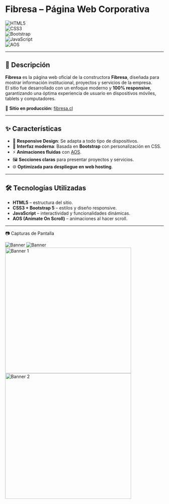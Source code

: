 # Fibresa – Página Web Corporativa  

![HTML5](https://img.shields.io/badge/HTML5-E34F26?style=for-the-badge&logo=html5&logoColor=white)  
![CSS3](https://img.shields.io/badge/CSS3-1572B6?style=for-the-badge&logo=css3&logoColor=white)  
![Bootstrap](https://img.shields.io/badge/Bootstrap-7952B3?style=for-the-badge&logo=bootstrap&logoColor=white)  
![JavaScript](https://img.shields.io/badge/JavaScript-F7DF1E?style=for-the-badge&logo=javascript&logoColor=black)  
![AOS](https://img.shields.io/badge/AOS-Animation-green?style=for-the-badge)  

---

## 📌 Descripción  
**Fibresa** es la página web oficial de la constructora **Fibresa**, diseñada para mostrar información institucional, proyectos y servicios de la empresa.  
El sitio fue desarrollado con un enfoque moderno y **100% responsive**, garantizando una óptima experiencia de usuario en dispositivos móviles, tablets y computadores.  

🔗 **Sitio en producción:** [fibresa.cl](https://fibresa.cl)  

---

## ✨ Características  
- 📱 **Responsive Design**: Se adapta a todo tipo de dispositivos.  
- 🎨 **Interfaz moderna**: Basada en **Bootstrap** con personalización en CSS.  
- ⚡ **Animaciones fluidas** con [AOS](https://michalsnik.github.io/aos/).  
- 🖼️ **Secciones claras** para presentar proyectos y servicios.  
- 🌐 **Optimizada para despliegue en web hosting**.  

---

## 🛠️ Tecnologías Utilizadas  
- **HTML5** – estructura del sitio.  
- **CSS3 + Bootstrap 5** – estilos y diseño responsive.  
- **JavaScript** – interactividad y funcionalidades dinámicas.  
- **AOS (Animate On Scroll)** – animaciones al hacer scroll.  

---

📷 Capturas de Pantalla

![Banner](https://i.imgur.com/FtIAdKz.png)
![Banner](https://i.imgur.com/30dCHHk.png)
<img src="https://i.imgur.com/FdpAl59.jpeg" alt="Banner 1" width="400"/>
<img src="https://i.imgur.com/GqHx3y2.jpeg" alt="Banner 2" width="400"/>

